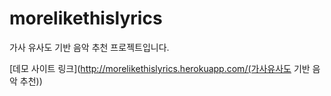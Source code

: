 # morelikethislyrics

가사 유사도 기반 음악 추천 프로젝트입니다.

[데모 사이트 링크](http://morelikethislyrics.herokuapp.com/(가사유사도 기반 음악 추천))
